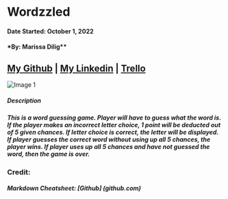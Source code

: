 # Wordzzled

#### Date Started: October 1, 2022

#### \*By: Marissa Dilig\*\*

## [My Github](https://github.com/maripd) | [My Linkedin](https://www.linkedin.com/in/marissa-dilig-6ba71923a/) | [Trello](https://trello.com/b/78Bt7G4o/wordzzled)

![Image 1](https://i.imgur.com/rjIrTEo.png)

##### **Description**

##### This is a word guessing game. Player will have to guess what the word is. If the player makes an incorrect letter choice, 1 point will be deducted out of 5 given chances. If letter choice is correct, the letter will be displayed. If player guesses the correct word without using up all 5 chances, the player wins. If player uses up all 5 chances and have not guessed the word, then the game is over.

### Credit:

##### Markdown Cheatsheet: [Github] (github.com)
